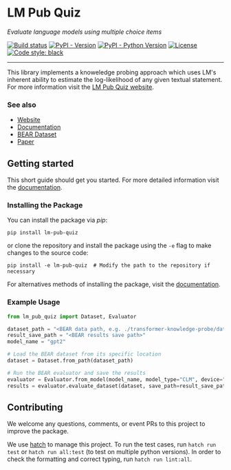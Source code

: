 # LM Pub Quiz
*Evaluate language models using multiple choice items*


[![Build status](https://img.shields.io/github/actions/workflow/status/lm-pub-quiz/lm-pub-quiz/test.yml?logo=github&label=Tests)](https://github.com/lm-pub-quiz/lm-pub-quiz/actions)
[![PyPI - Version](https://img.shields.io/pypi/v/lm-pub-quiz.svg?logo=pypi&label=Version&logoColor=gold)](https://pypi.org/project/lm-pub-quiz/)
[![PyPI - Python Version](https://img.shields.io/pypi/pyversions/lm-pub-quiz.svg?logo=python&label=Python&logoColor=gold)](https://pypi.org/project/lm-pub-quiz/)
[![License](https://img.shields.io/github/license/lm-pub-quiz/lm-pub-quiz?logo=pypi&logoColor=gold)](https://github.com/lm-pub-quiz/lm-pub-quiz/blob/main/LICENSE)
[![Code style: black](https://img.shields.io/badge/Code%20style-black-000000.svg)](https://github.com/psf/black)

---

This library implements a knoweledge probing approach which uses LM's inherent ability to estimate the log-likelihood of any given textual statement.
For more information visit the [LM Pub Quiz website](https://lm-pub-quiz.github.io/).

### See also
- [Website](https://lm-pub-quiz.github.io/)
- [Documentation](https://lm-pub-quiz.github.io/lm-pub-quiz)
- [BEAR Dataset](https://github.com/lm-pub-quiz/BEAR)
- [Paper](https://arxiv.org/abs/2404.04113)


## Getting started

This short guide should get you started. For more detailed information visit the [documentation](https://lm-pub-quiz.github.io/lm-pub-quiz). 

### Installing the Package

You can install the package via *pip*:

```shell
pip install lm-pub-quiz
```

or clone the repository and install the package using the `-e` flag to make changes to the source code:

```shell
pip install -e lm-pub-quiz  # Modify the path to the repository if necessary
```

For alternatives methods of installing the package, visit the [documentation](https://lm-pub-quiz.github.com/lm-pub-quiz).

### Example Usage

```python
from lm_pub_quiz import Dataset, Evaluator

dataset_path = "<BEAR data path, e.g. ./transformer-knowledge-probe/data/BEAR>"
result_save_path = "<BEAR results save path>"
model_name = "gpt2"

# Load the BEAR dataset from its specific location
dataset = Dataset.from_path(dataset_path)

# Run the BEAR evaluator and save the results
evaluator = Evaluator.from_model(model_name, model_type="CLM", device="cuda")
results = evaluator.evaluate_dataset(dataset, save_path=result_save_path, batch_size=32)
```


## Contributing
We welcome any questions, comments, or event PRs to this project to improve the package.

We use [hatch](https://hatch.pypa.io) to manage this project.
To run the test cases, run `hatch run test` or `hatch run all:test` (to test on multiple python versions).
In order to check the formatting and correct typing, run `hatch run lint:all`.
